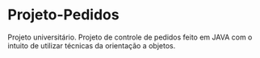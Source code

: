 # Projeto-Pedidos
Projeto universitário. Projeto de controle de pedidos feito em JAVA com o intuito de utilizar técnicas da orientação a objetos.
